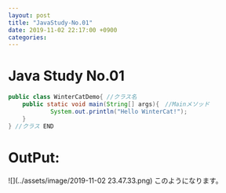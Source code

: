```yaml
---
layout: post
title: "JavaStudy-No.01"
date: 2019-11-02 22:17:00 +0900
categories:
---
```

# Java Study No.01
```java
public class WinterCatDemo{ //クラス名
  	public static void main(String[] args){　//Mainメソッド
     		System.out.println("Hello WinterCat!"); 
    }
} //クラス END
```
# OutPut:
![](../assets/image/2019-11-02 23.47.33.png)
このようになります。

